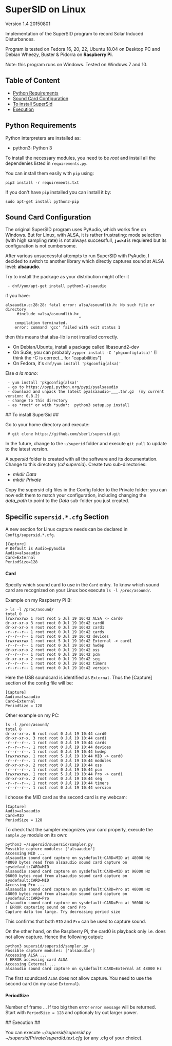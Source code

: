 # SuperSID on Linux #

Version 1.4 20150801

Implementation of the SuperSID program to record Solar Induced Disturbances.

Program is tested on Fedora 16, 20, 22, Ubuntu 18.04 on Desktop PC and Debian Wheezy, Buster & Pidorra on **Raspberry Pi**.
 
Note: this program runs on Windows. Tested on Windows 7 and 10.

## Table of Content
- [Python Requirements](#id-section1)
- [Sound Card Configuration](#id-section2)
- [To install SuperSid](#id-section3)
- [Execution](#id-section4)

<div id='id-section1'/>

## Python Requirements ##

Python interpreters are installed as:
- python3: Python 3

To install the necessary modules, you need to be *root* and install all the dependenies listed in `requirements.py`.

You can install them easily with `pip` using:
```
pip3 install -r requirements.txt
```

If you don't have `pip` installed you can install it by:
```
sudo apt-get install python3-pip
```

<div id='id-section2'/>

## Sound Card Configuration ##
The original SuperSID program uses PyAudio, which works fine on Windows. But for Linux, with ALSA, it is rather frustrating: mode selection (with high sampling rate) is not always successfull, **`jackd`** is requiered but its configuration is not cumbersome.

After various unsuccessful attempts to run SuperSID with PyAudio, I decided to switch to another library which directly captures sound at ALSA level: **alsaaudio**.  

 Try to install the package as your distribution might offer it
````
 - dnf/yum/apt-get install python3-alsaaudio
````

if you have:
```
alsaaudio.c:28:28: fatal error: alsa/asoundlib.h: No such file or directory
     #include <alsa/asoundlib.h>
                                ^
    compilation terminated.
    error: command 'gcc' failed with exit status 1

````
then this means that alsa-lib is not installed correctly.
- On Debian/Ubuntu, install a package called libasound2-dev
- On SuSe, you can probably `zypper install -C 'pkgconfig(alsa)'` (I think the -C is correct... for "capabilities")
- On Fedora, it's `dnf/yum install 'pkgconfig(alsa)'`



 Else *a la mano*:
````
 - yum install 'pkgconfig(alsa)'
 - go to https://pypi.python.org/pypi/pyalsaaudio
 - download and unpack the latest pyalsaaudio-___.tar.gz  (my current version: 0.8.2)
 - change to this directory
 - as *root* or with *sudo*:  python3 setup.py install 
````

<div id='id-section3'/>
## To install SuperSid ##

Go to your home directory and execute:
```
 # git clone https://github.com/sberl/supersid.git
```
In the future, change to the `~/superid` folder and execute `git pull` to update to the latest version.

A *supersid* folder is created with all the software and its documentation. Change to this directory (*cd supersid*).
Create two sub-directories:
- *mkdir Data*
- *mkdir Private*

Copy the supersid cfg files in the Config folder to the Private folder: you can now edit them to match your configuration, including changing the *data_path* to point to the *Data* sub-folder you just created.


## Specific `supersid.*.cfg` Section ##
A new section for Linux capture needs can be declared in `Config/supersid.*.cfg`. 

````
[Capture]
# Default is Audio=pyaudio
Audio=alsaaudio
Card=External  
PeriodSize=128
````

#### Card
Specify which sound card to use in the `Card` entry. To know which sound card are recognized on your Linux box execute `ls -l /proc/asound/`.  

Example on my Raspberry Pi B:
````
> ls -l /proc/asound/  
total 0
lrwxrwxrwx 1 root root 5 Jul 19 10:42 ALSA -> card0
dr-xr-xr-x 3 root root 0 Jul 19 10:42 card0
dr-xr-xr-x 4 root root 0 Jul 19 10:42 card1
-r--r--r-- 1 root root 0 Jul 19 10:42 cards
-r--r--r-- 1 root root 0 Jul 19 10:42 devices
lrwxrwxrwx 1 root root 5 Jul 19 10:42 External -> card1
-r--r--r-- 1 root root 0 Jul 19 10:42 hwdep
dr-xr-xr-x 2 root root 0 Jul 19 10:42 oss
-r--r--r-- 1 root root 0 Jul 19 10:42 pcm
dr-xr-xr-x 2 root root 0 Jul 19 10:42 seq
-r--r--r-- 1 root root 0 Jul 19 10:42 timers
-r--r--r-- 1 root root 0 Jul 19 10:42 version
````
Here the USB soundcard is identified as `External`. Thus the [Capture] section of the config file will be:
````
[Capture]
Audio=alsaaudio
Card=External
PeriodSize = 128
````

Other example on my PC:
````
ls -l /proc/asound/
total 0
dr-xr-xr-x. 6 root root 0 Jul 19 10:44 card0
dr-xr-xr-x. 3 root root 0 Jul 19 10:44 card1
-r--r--r--. 1 root root 0 Jul 19 10:44 cards
-r--r--r--. 1 root root 0 Jul 19 10:44 devices
-r--r--r--. 1 root root 0 Jul 19 10:44 hwdep
lrwxrwxrwx. 1 root root 5 Jul 19 10:44 MID -> card0
-r--r--r--. 1 root root 0 Jul 19 10:44 modules
dr-xr-xr-x. 2 root root 0 Jul 19 10:44 oss
-r--r--r--. 1 root root 0 Jul 19 10:44 pcm
lrwxrwxrwx. 1 root root 5 Jul 19 10:44 Pro -> card1
dr-xr-xr-x. 2 root root 0 Jul 19 10:44 seq
-r--r--r--. 1 root root 0 Jul 19 10:44 timers
-r--r--r--. 1 root root 0 Jul 19 10:44 version
````

I choose the MID card as the second card is my webcam:
````
[Capture]
Audio=alsaaudio
Card=MID
PeriodSize = 128
````

To check that the sampler recognizes your card properly, execute the `sample.py` module on its own:
````
python3 ~/supersid/supersid/sampler.py
Possible capture modules: ['alsaaudio']
Accessing MID ...
alsaaudio sound card capture on sysdefault:CARD=MID at 48000 Hz
48000 bytes read from alsaaudio sound card capture on sysdefault:CARD=MID
alsaaudio sound card capture on sysdefault:CARD=MID at 96000 Hz
96000 bytes read from alsaaudio sound card capture on sysdefault:CARD=MID
Accessing Pro ...
alsaaudio sound card capture on sysdefault:CARD=Pro at 48000 Hz
48000 bytes read from alsaaudio sound card capture on sysdefault:CARD=Pro
alsaaudio sound card capture on sysdefault:CARD=Pro at 96000 Hz
! ERROR capturing sound on card Pro
Capture data too large. Try decreasing period size

````

This confirms that both `MID` and `Pro` can be used to capture sound.

On the other hand, on the Raspberry Pi, the card0 is playback only i.e. does not allow capture. Hence the following output:
````
python3 supersid/supersid/sampler.py
Possible capture modules: ['alsaaudio']
Accessing ALSA ...
! ERROR accessing card ALSA
Accessing External ...
alsaaudio sound card capture on sysdefault:CARD=External at 48000 Hz
````

The first soundcard `ALSA` does not allow capture. You need to use the second card (in my case `External`).

#### PeriodSize
Number of frame ... If too big then error `error message` will be returned.
Start with `PeriodSize = 128` and optionaly try out larger power.

<div id='id-section4'/>
## Execution ##

You can execute *~/supersid/supersid.py ~/supersid/Private/superdid.text.cfg* (or any .cfg of your choice).
